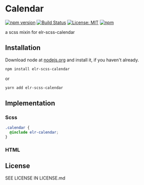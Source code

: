# Calendar

[![npm version](http://img.shields.io/npm/v/elr-scss-calendar.svg)](https://www.npmjs.org/package/elr-scss-calendar)
[![Build Status](https://github.com/elr-scss-calendar/workflows/CI/badge.svg)](https://github.com/elr-scss-calendar/actions?workflow=CI)
[![License: MIT](https://img.shields.io/badge/License-MIT-yellow.svg)](https://opensource.org/licenses/MIT)
[![npm](https://img.shields.io/npm/dm/elr-scss-calendar.svg?style=flat)](https://npmjs.com/package/elr-scss-calendar)

a scss mixin for elr-scss-calendar

## Installation

Download node at [nodejs.org](http://nodejs.org) and install it, if you haven't already.

```sh
npm install elr-scss-calendar
```

or

```sh
yarn add elr-scss-calendar
```

## Implementation

### Scss

```scss
.calendar {
  @include elr-calendar;
}
```

### HTML

## License

SEE LICENSE IN LICENSE.md

